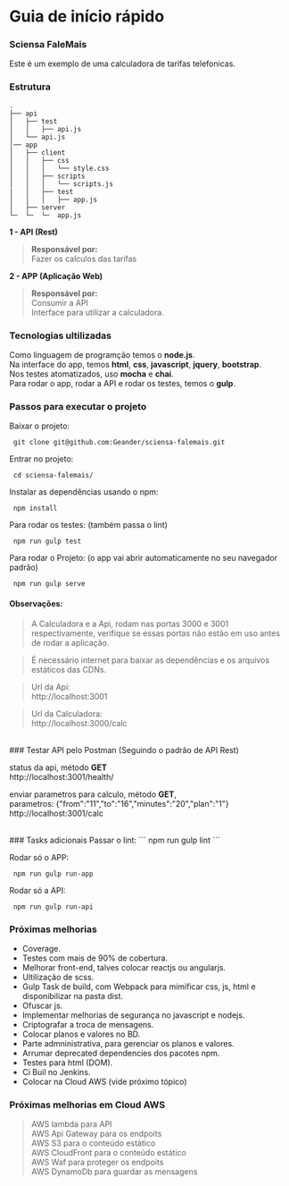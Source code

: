 # Guia de início rápido

### Sciensa FaleMais
Este é um exemplo de uma calculadora de tarifas telefonicas.

### Estrutura

    .
    ├── api
    │   ├── test
    │   │   ├── api.js
    │   └── api.js
    │── app
    │   ├── client
    │   │   ├── css
    │   │   │   └── style.css
    │   │   ├── scripts
    │   │   │   └── scripts.js
    |   │   ├── test
    │   │   │   ├── app.js
    │   ├── server
    └─  └─  └─  app.js


**1 - API (Rest)**
>**Responsável por:**<br />
>Fazer os calculos das tarifas<br />

**2 - APP (Aplicação Web)**
>**Responsável por:**<br />
>Consumir a API<br />
>Interface para utilizar a calculadora.

### Tecnologias ultilizadas
Como linguagem de programção temos o **node.js**.<br />
Na interface do app, temos **html**, **css**, **javascript**, **jquery**, **bootstrap**.<br />
Nos testes atomatizados, uso **mocha** e **chai**.<br />
Para rodar o app, rodar a API e rodar os testes, temos o **gulp**.<br />

### Passos para executar o projeto

Baixar o projeto:
```
 git clone git@github.com:Geander/sciensa-falemais.git
```

Entrar no projeto:

```
 cd sciensa-falemais/
```

Instalar as dependências usando o npm:
```
 npm install
```

Para rodar os testes:
(também passa o lint)
```
 npm run gulp test
```

Para rodar o Projeto:
(o app vai abrir automaticamente no seu navegador padrão)
```
 npm run gulp serve
```

#### Observações:
>A Calculadora e a Api, rodam nas portas 3000 e 3001 respectivamente, verifique se essas portas não estão em uso antes de rodar a aplicação.

>É necessário internet para baixar as dependências e os arquivos estáticos das CDNs.

>Url da Api:<br />
>http://localhost:3001

>Url da Calculadora:<br />
>http://localhost:3000/calc <br />

<br />
### Testar API pelo Postman
(Seguindo o padrão de API Rest)<br />

status da api, método **GET**<br />
http://localhost:3001/health/<br />

enviar parametros para calculo, método **GET**,<br /> parametros: {"from":"11","to":"16","minutes":"20","plan":"1"}<br />
http://localhost:3001/calc<br />

<br />
### Tasks adicionais
Passar o lint:
```
 npm run gulp lint
```

Rodar só o APP:

```
 npm run gulp run-app
```

Rodar só a API:
```
 npm run gulp run-api
```

### Próximas melhorias
- Coverage.
- Testes com mais de 90% de cobertura.
- Melhorar front-end, talves colocar reactjs ou angularjs.
- Ultilização de scss.
- Gulp Task de build, com Webpack para mimificar css, js, html e disponibilizar na pasta dist.
- Ofuscar js.
- Implementar melhorias de segurança no javascript e nodejs.
- Criptografar a troca de mensagens.
- Colocar planos e valores no BD.
- Parte admninistrativa, para gerenciar os planos e valores.
- Arrumar deprecated dependencies dos pacotes npm.
- Testes para html (DOM).
- Ci Buil no Jenkins.
- Colocar na Cloud AWS (vide próximo tópico)

### Próximas melhorias em Cloud AWS
>AWS lambda para API<br />
>AWS Api Gateway para os endpoits<br />
>AWS S3 para o conteúdo estático<br />
>AWS CloudFront para o conteúdo estático<br />
>AWS Waf para proteger os endpoits<br />
>AWS DynamoDb para guardar as mensagens<br />
